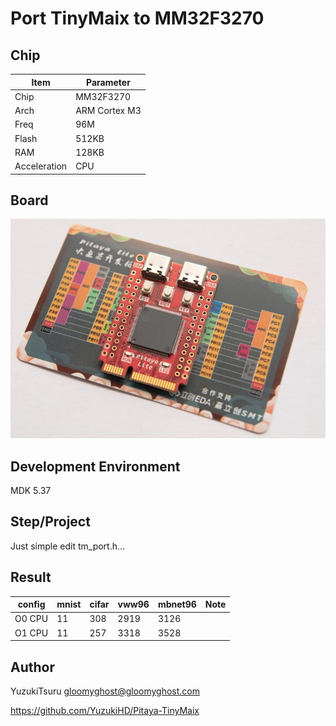 # Port TinyMaix to MM32F3270

## Chip
|Item |Parameter|
|--   |--|
|Chip |MM32F3270|
|Arch |ARM Cortex M3|
|Freq |96M |
|Flash|512KB|
|RAM  |128KB|
|Acceleration| CPU |

## Board
![pitaya](assets/pitaya.jpg)

## Development Environment
MDK 5.37

## Step/Project
Just simple edit tm_port.h...   

## Result
|config  |mnist|cifar|vww96|mbnet96|Note|
|---     |---  |---  |---    |---     |---|
|O0 CPU  |11    |308  |2919    |3126     ||
|O1 CPU  |11    |257  |3318    |3528     ||


## Author

YuzukiTsuru <gloomyghost@gloomyghost.com>

https://github.com/YuzukiHD/Pitaya-TinyMaix

